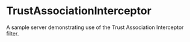 # TrustAssociationInterceptor
A sample server demonstrating use of the Trust Association Interceptor filter.
